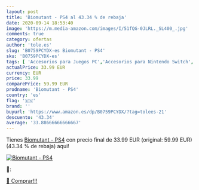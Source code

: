 ```yaml
---
layout: post
title: 'Biomutant - PS4 al 43.34 % de rebaja'
date: 2020-09-14 18:53:40
image: 'https://m.media-amazon.com/images/I/51fQG-0JLRL._SL400_.jpg'
comments: true
category: ofertas
author: 'tole.es'
slug: 'B0759PCYDX-es Biomutant - PS4'
sku: 'B0759PCYDX-es'
tags: [ 'Accesorios para Juegos PC','Accesorios para Nintendo Switch','Accesorios para PlayStation 4','Almacenamiento de datos','Almacenamiento de datos externo','Discos duros externos','Electrónica','Hardware y juegos para Nintendo Switch','Hardware y juegos para PlayStation 4','Informática','Juegos y Accesorios para PC','Memoria para Nintendo Switch','Tarjetas de memoria','Tarjetas microSD','Videojuegos','Volantes para PC','ps4', ]
actualPrice: 33.99 EUR
currency: EUR
price: 33.99
comparePrice: 59.99 EUR
prodname: 'Biomutant - PS4'
country: 'es'
flag: '🇪🇸'
brand: ''
buyurl: 'https://www.amazon.es/dp/B0759PCYDX/?tag=tolees-21'
descuento: '43.34'
average: '33.88666666666667'
---
```


Tienes [Biomutant - PS4](https://www.amazon.es/dp/B0759PCYDX/?tag=tolees-21) con precio final de  33.99 EUR (original: 59.99 EUR) (43.34 %  de rebaja) aqui!

[![Biomutant - PS4](https://m.media-amazon.com/images/I/51fQG-0JLRL._SL400_.jpg)](https://www.amazon.es/dp/B0759PCYDX/?tag=tolees-21)

🔎:


[🛒 Comprar!!!](https://www.amazon.es/dp/B0759PCYDX/?tag=tolees-21)
